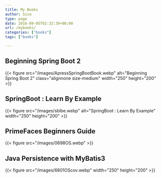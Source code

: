 ```yaml
---
title: My Books
author: Siva
type: page
date: 2016-09-05T02:32:39+00:00
url: /mybooks/
categories: ["books"]
tags: ["books"]

---
```


## Beginning Spring Boot 2

{{< figure src="/images/ApressSpringBootBook.webp" alt="Beginning Spring Boot 2" 
    class="alignnone size-medium"  width="250" height="200" >}}

## SpringBoot : Learn By Example
{{< figure src="/images/sblbe.webp" alt="SpringBoot : Learn By Example"  width="250" height="200" >}}

## PrimeFaces Beginners Guide
{{< figure src="/images/0698OS.webp"   >}}

## Java Persistence with MyBatis3
{{< figure src="/images/6801OScov.webp"  width="250" height="200" >}}
